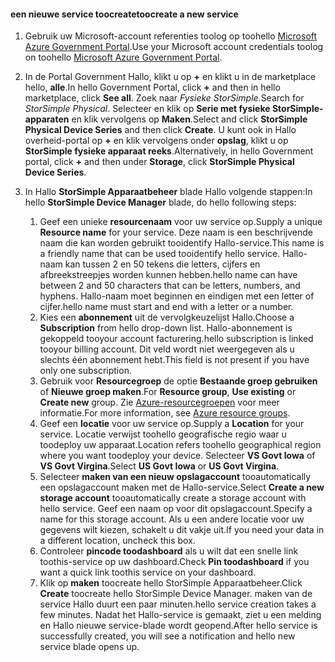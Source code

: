 <!--author=SharS last changed: 9/17/15-->


#### <a name="toocreate-a-new-service"></a><span data-ttu-id="7bec2-101">een nieuwe service toocreate</span><span class="sxs-lookup"><span data-stu-id="7bec2-101">toocreate a new service</span></span>
1. <span data-ttu-id="7bec2-102">Gebruik uw Microsoft-account referenties toolog op toohello [Microsoft Azure Government Portal](https://portal.azure.us/).</span><span class="sxs-lookup"><span data-stu-id="7bec2-102">Use your Microsoft account credentials toolog on toohello [Microsoft Azure Government Portal](https://portal.azure.us/).</span></span>
2. <span data-ttu-id="7bec2-103">In de Portal Government Hallo, klikt u op  **+**  en klikt u in de marketplace hello, **alle**.</span><span class="sxs-lookup"><span data-stu-id="7bec2-103">In hello Government Portal, click **+** and then in hello marketplace, click **See all**.</span></span> <span data-ttu-id="7bec2-104">Zoek naar _Fysieke StorSimple_.</span><span class="sxs-lookup"><span data-stu-id="7bec2-104">Search for _StorSimple Physical_.</span></span> <span data-ttu-id="7bec2-105">Selecteer en klik op **Serie met fysieke StorSimple-apparaten** en klik vervolgens op **Maken**.</span><span class="sxs-lookup"><span data-stu-id="7bec2-105">Select and click **StorSimple Physical Device Series** and then click **Create**.</span></span> <span data-ttu-id="7bec2-106">U kunt ook in Hallo overheid-portal op  **+**  en klik vervolgens onder **opslag**, klikt u op **StorSimple fysieke apparaat reeks**.</span><span class="sxs-lookup"><span data-stu-id="7bec2-106">Alternatively, in hello Government portal, click **+** and then under **Storage**, click **StorSimple Physical Device Series**.</span></span>
3. <span data-ttu-id="7bec2-107">In Hallo **StorSimple Apparaatbeheer** blade Hallo volgende stappen:</span><span class="sxs-lookup"><span data-stu-id="7bec2-107">In hello **StorSimple Device Manager** blade, do hello following steps:</span></span>
   
   1. <span data-ttu-id="7bec2-108">Geef een unieke **resourcenaam** voor uw service op.</span><span class="sxs-lookup"><span data-stu-id="7bec2-108">Supply a unique **Resource name** for your service.</span></span> <span data-ttu-id="7bec2-109">Deze naam is een beschrijvende naam die kan worden gebruikt tooidentify Hallo-service.</span><span class="sxs-lookup"><span data-stu-id="7bec2-109">This name is a friendly name that can be used tooidentify hello service.</span></span> <span data-ttu-id="7bec2-110">Hallo-naam kan tussen 2 en 50 tekens die letters, cijfers en afbreekstreepjes worden kunnen hebben.</span><span class="sxs-lookup"><span data-stu-id="7bec2-110">hello name can have between 2 and 50 characters that can be letters, numbers, and hyphens.</span></span> <span data-ttu-id="7bec2-111">Hallo-naam moet beginnen en eindigen met een letter of cijfer.</span><span class="sxs-lookup"><span data-stu-id="7bec2-111">hello name must start and end with a letter or a number.</span></span>
   2. <span data-ttu-id="7bec2-112">Kies een **abonnement** uit de vervolgkeuzelijst Hallo.</span><span class="sxs-lookup"><span data-stu-id="7bec2-112">Choose a **Subscription** from hello drop-down list.</span></span> <span data-ttu-id="7bec2-113">Hallo-abonnement is gekoppeld tooyour account facturering.</span><span class="sxs-lookup"><span data-stu-id="7bec2-113">hello subscription is linked tooyour billing account.</span></span> <span data-ttu-id="7bec2-114">Dit veld wordt niet weergegeven als u slechts één abonnement hebt.</span><span class="sxs-lookup"><span data-stu-id="7bec2-114">This field is not present if you have only one subscription.</span></span>
   3. <span data-ttu-id="7bec2-115">Gebruik voor **Resourcegroep** de optie **Bestaande groep gebruiken** of **Nieuwe groep maken**.</span><span class="sxs-lookup"><span data-stu-id="7bec2-115">For **Resource group**, **Use existing** or **Create new** group.</span></span> <span data-ttu-id="7bec2-116">Zie [Azure-resourcegroepen](https://azure.microsoft.com/documentation/articles/virtual-machines-windows-infrastructure-resource-groups-guidelines/) voor meer informatie.</span><span class="sxs-lookup"><span data-stu-id="7bec2-116">For more information, see [Azure resource groups](https://azure.microsoft.com/documentation/articles/virtual-machines-windows-infrastructure-resource-groups-guidelines/).</span></span>
   4. <span data-ttu-id="7bec2-117">Geef een **locatie** voor uw service op.</span><span class="sxs-lookup"><span data-stu-id="7bec2-117">Supply a **Location** for your service.</span></span> <span data-ttu-id="7bec2-118">Locatie verwijst toohello geografische regio waar u toodeploy uw apparaat.</span><span class="sxs-lookup"><span data-stu-id="7bec2-118">Location refers toohello geographical region where you want toodeploy your device.</span></span> <span data-ttu-id="7bec2-119">Selecteer **VS Govt Iowa** of **VS Govt Virgina**.</span><span class="sxs-lookup"><span data-stu-id="7bec2-119">Select **US Govt Iowa** or **US Govt Virgina**.</span></span>
   5. <span data-ttu-id="7bec2-120">Selecteer **maken van een nieuw opslagaccount** tooautomatically een opslagaccount maken met de Hallo-service.</span><span class="sxs-lookup"><span data-stu-id="7bec2-120">Select **Create a new storage account** tooautomatically create a storage account with hello service.</span></span> <span data-ttu-id="7bec2-121">Geef een naam op voor dit opslagaccount.</span><span class="sxs-lookup"><span data-stu-id="7bec2-121">Specify a name for this storage account.</span></span> <span data-ttu-id="7bec2-122">Als u een andere locatie voor uw gegevens wilt kiezen, schakelt u dit vakje uit.</span><span class="sxs-lookup"><span data-stu-id="7bec2-122">If you need your data in a different location, uncheck this box.</span></span>
   6. <span data-ttu-id="7bec2-123">Controleer **pincode toodashboard** als u wilt dat een snelle link toothis-service op uw dashboard.</span><span class="sxs-lookup"><span data-stu-id="7bec2-123">Check **Pin toodashboard** if you want a quick link toothis service on your dashboard.</span></span>
   7. <span data-ttu-id="7bec2-124">Klik op **maken** toocreate hello StorSimple Apparaatbeheer.</span><span class="sxs-lookup"><span data-stu-id="7bec2-124">Click **Create** toocreate hello StorSimple Device Manager.</span></span> <span data-ttu-id="7bec2-125">maken van de service Hallo duurt een paar minuten.</span><span class="sxs-lookup"><span data-stu-id="7bec2-125">hello service creation takes a few minutes.</span></span> <span data-ttu-id="7bec2-126">Nadat het Hallo-service is gemaakt, ziet u een melding en Hallo nieuwe service-blade wordt geopend.</span><span class="sxs-lookup"><span data-stu-id="7bec2-126">After hello service is successfully created, you will see a notification and hello new service blade opens up.</span></span>


